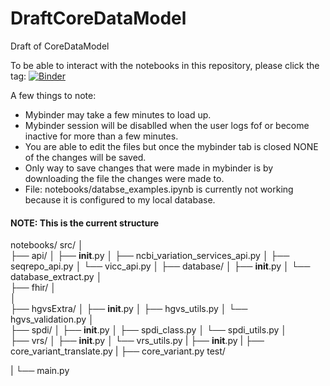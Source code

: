 # DraftCoreDataModel
Draft of CoreDataModel 

To be able to interact with the notebooks in this repository, please click the tag: [![Binder](https://mybinder.org/badge_logo.svg)](https://mybinder.org/v2/gh/InformaticsGenomicMedicine/DraftCoreDataModel.git/dev-sb)

A few things to note: 
* Mybinder may take a few minutes to load up.
* Mybinder session will be disablled when the user logs fof or become inactive for more than a few minutes.
* You are able to edit the files but once the mybinder tab is closed NONE of the changes will be saved. 
* Only way to save changes that were made in mybinder is by downloading the file the changes were made to.
* File: notebooks/databse_examples.ipynb is currently not working because it is configured to my local database.


#### NOTE: This is the current structure
notebooks/
src/
    │   
    ├── api/
    │   ├── __init__.py
    │   ├── ncbi_variation_services_api.py
    │   ├── seqrepo_api.py
    │   └── vicc_api.py
    │ 
    ├── database/
    │   ├── __init__.py
    │   └── database_extract.py
    │  
    ├── fhir/
    │  
    │  
    ├── hgvsExtra/
    │   ├── __init__.py
    │   ├── hgvs_utils.py
    │   └── hgvs_validation.py
    │  
    ├── spdi/
    │   ├── __init__.py
    │   ├── spdi_class.py
    │   └── spdi_utils.py
    │  
    ├── vrs/
    │   ├── __init__.py
    │   └── vrs_utils.py
    |
    ├── __init__.py
    |
    ├── core_variant_translate.py
    |
    ├── core_variant.py
test/

|
└── main.py
